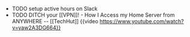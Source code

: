 - TODO setup active hours on Slack
- TODO DITCH your [[VPN]]! - How I Access my Home Server from ANYWHERE -- [[TechHut]]
  {{video https://www.youtube.com/watch?v=yaw2A3DG664}}